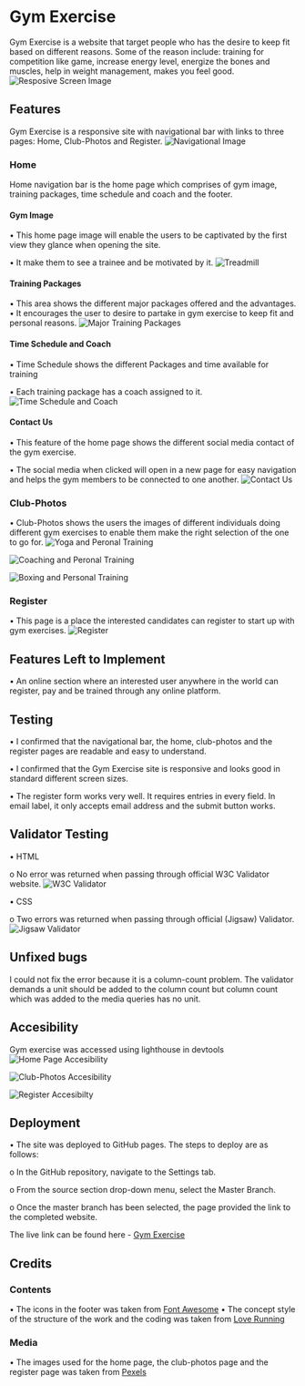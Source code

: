 # Gym Exercise
Gym Exercise is a website that target people who has the desire to keep fit based on different reasons. Some of the reason include: training for competition like game, increase energy level, energize the bones and muscles, help in weight management, makes you feel good.
![Resposive Screen Image](<responsive pic.png>) 

## Features
Gym Exercise is a responsive site with navigational bar with links to three pages: Home, Club-Photos and Register. 
![Navigational Image](<Navigational links.png>)

### Home
Home navigation bar is the home page which comprises of gym image, training packages, time schedule and coach and the footer. 
#### Gym Image
•	This home page image will enable the users to be captivated by the first view they glance when opening the site. 

•	It make them to see a trainee and be motivated by it.
![Treadmill](Treadmill.png)

#### Training Packages
•	This area shows the different major packages offered and the advantages.
•	It encourages the user to desire to partake in gym exercise to keep fit and personal reasons.
![Major Training Packages](<training packages.png>)

#### Time Schedule and Coach
•	Time Schedule shows the different Packages and time available for training

•	Each training package has a coach assigned to it. 
![Time Schedule and Coach](<time schedule.png>)

#### Contact Us
•	This feature of the home page shows the different social media contact of the gym exercise.

•	The social media when clicked will open in a new page for easy navigation and helps the gym members to be connected to one another. 
![Contact Us](<contact us.png>)

### Club-Photos 
•	Club-Photos shows the users the images of different individuals doing different gym exercises to enable them make the right selection of the one to go for.
![Yoga and Peronal Training](<yoga and personal training.png>)

![Coaching and Peronal Training ](<coaching and personal training.png>)

![Boxing and Personal Training](<boxing and personal training.png>)

### Register
•	This page is a place the interested candidates can register to start up with gym exercises. 
![Register](register-1.png)

## Features Left to Implement
•	An online section where an interested user anywhere in the world can register, pay and be trained through any online platform.

## Testing
•	I confirmed that the navigational bar, the home, club-photos and the register pages are readable and easy to understand.

•	I confirmed that the Gym Exercise site is responsive and looks good in standard different screen sizes.

•	The register form works very well. It requires entries in every field. In email label, it only accepts email address and the submit button works.

## Validator Testing
•	HTML

o	No error was returned when passing through official W3C Validator website.
![W3C Validator](<html check.png>)

•	CSS

o	Two errors was returned when passing through official (Jigsaw) Validator.
![Jigsaw Validator](<jigsaw validator.png>)

## Unfixed bugs
I could not fix the error because it is a column-count problem. The validator demands a unit should be added to the column count but column count which was added to the media queries has no unit.

## Accesibility
Gym exercise was accessed using lighthouse in devtools
![Home Page Accesibility](<home lighthouse rate.png>)

![Club-Photos Accesibility ](<club-photos lighthouse rate.png>)

![Register Accesibilty](<register lighthouse rate.png>)

## Deployment
•	The site was deployed to GitHub pages. The steps to deploy  are as follows:

o	In the GitHub repository, navigate to the Settings tab.

o	From the source section drop-down menu, select the Master Branch.

o	Once the master branch has been selected, the page provided the link to the completed website.

The live link can be found here - [Gym Exercise](https://chijioke100.github.io/gym/)

## Credits

### Contents
•	The icons in the footer was taken from [Font Awesome](https://fontawesome.com/)
•	The concept style of the structure of the work and the coding was taken from [Love Running](https://code-institute-org.github.io/love-running-2.0/index.html)

### Media
•	The images used for the home page, the club-photos page and the register page was taken from [Pexels](https://www.pexels.com) 


